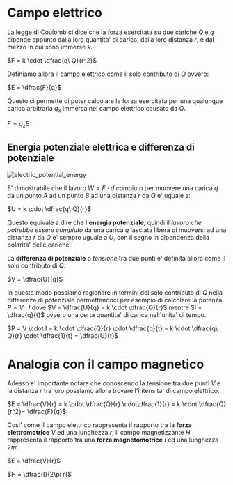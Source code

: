 # Campo elettrico  

La legge di Coulomb ci dice che la forza esercitata su due cariche $Q$ e $q$ dipende appunto dalla loro quantita' di carica, dalla loro distanza $r$, e dal mezzo in cui sono immerse $k$.  

$F = k \cdot \dfrac{q\ Q}{r^2}$  

Definiamo allora il campo elettrico come il solo contributo di $Q$ ovvero:  

$E = \dfrac{F}{q}$  

Questo ci permette di poter calcolare la forza esercitata per una qualunque carica arbitraria $q_x$ immersa nel campo elettrico causato da $Q$.  

$F = q_xE$  

## Energia potenziale elettrica e differenza di potenziale  

![electric_potential_energy](https://user-images.githubusercontent.com/7195133/221303413-765f15a8-c117-4b14-883f-64e400749213.jpg)

E' dimostrabile che il lavoro $W = F \cdot d$ compiuto per muovere una carica $q$ da un punto $A$ ad un punto $B$ ad una distanza $r$ da $Q$ e' uguale a:  

$U = k \cdot \dfrac{q\ Q}{r}$  

Questo equivale a dire che l'**energia potenziale**, quindi il *lavoro che potrebbe essere compiuto* da una carica $q$ lasciata libera di muoversi ad una distanza $r$ da $Q$ e' sempre uguale a $U$, con il segno in dipendenza della polarita' delle cariche.  

La **differenza di potenziale** o *tensione* tra due punti e' definita allora come il solo contributo di $Q$:  

$V = \dfrac{U}{q}$  

In questo modo possiamo ragionare in termini del solo contributo di  $Q$ nella differenza di potenziale permettendoci per esempio di calcolare la potenza $P = V \cdot I$ dove $V = \dfrac{U}{q} = k \cdot \dfrac{Q}{r}$ mentre $I = \dfrac{q}{t}$ ovvero una certa quantita' di carica nell'unita' di tempo.  

$P = V \cdot I = k \cdot \dfrac{Q}{r} \cdot \dfrac{q}{t} = k \cdot \dfrac{q\ Q}{r} \cdot \dfrac{1}{t} = \dfrac{U}{t}$  


# Analogia con il campo magnetico  

Adesso e' importante notare che conoscendo la tensione tra due punti $V$ e la distanza $r$ tra loro possiamo allora trovare l'intensita' di campo elettrico:  

$E = \dfrac{V}{r} = k \cdot \dfrac{Q}{r} \cdot\dfrac{1}{r} =  k \cdot \dfrac{Q}{r^2}= \dfrac{F}{q}$  

Cosi' come Il campo elettrico rappresenta il rapporto tra la **forza elettromotrice** $V$ ed una lunghezza $r$, il campo magnetizzante $H$ rappresenta il rapporto tra una **forza magnetomotrice** $I$ ed una lunghezza $2\pi r$.  

$E = \dfrac{V}{r}$  

$H = \dfrac{I}{2\pi r}$  
